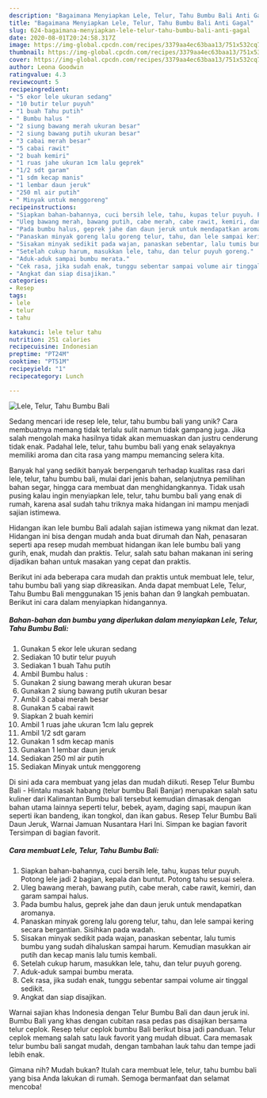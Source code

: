 ```yaml
---
description: "Bagaimana Menyiapkan Lele, Telur, Tahu Bumbu Bali Anti Gagal"
title: "Bagaimana Menyiapkan Lele, Telur, Tahu Bumbu Bali Anti Gagal"
slug: 624-bagaimana-menyiapkan-lele-telur-tahu-bumbu-bali-anti-gagal
date: 2020-08-01T20:24:58.317Z
image: https://img-global.cpcdn.com/recipes/3379aa4ec63baa13/751x532cq70/lele-telur-tahu-bumbu-bali-foto-resep-utama.jpg
thumbnail: https://img-global.cpcdn.com/recipes/3379aa4ec63baa13/751x532cq70/lele-telur-tahu-bumbu-bali-foto-resep-utama.jpg
cover: https://img-global.cpcdn.com/recipes/3379aa4ec63baa13/751x532cq70/lele-telur-tahu-bumbu-bali-foto-resep-utama.jpg
author: Leona Goodwin
ratingvalue: 4.3
reviewcount: 5
recipeingredient:
- "5 ekor lele ukuran sedang"
- "10 butir telur puyuh"
- "1 buah Tahu putih"
- " Bumbu halus "
- "2 siung bawang merah ukuran besar"
- "2 siung bawang putih ukuran besar"
- "3 cabai merah besar"
- "5 cabai rawit"
- "2 buah kemiri"
- "1 ruas jahe ukuran 1cm lalu geprek"
- "1/2 sdt garam"
- "1 sdm kecap manis"
- "1 lembar daun jeruk"
- "250 ml air putih"
- " Minyak untuk menggoreng"
recipeinstructions:
- "Siapkan bahan-bahannya, cuci bersih lele, tahu, kupas telur puyuh. Potong lele jadi 2 bagian, kepala dan buntut. Potong tahu sesuai selera."
- "Uleg bawang merah, bawang putih, cabe merah, cabe rawit, kemiri, dan garam sampai halus."
- "Pada bumbu halus, geprek jahe dan daun jeruk untuk mendapatkan aromanya."
- "Panaskan minyak goreng lalu goreng telur, tahu, dan lele sampai kering secara bergantian. Sisihkan pada wadah."
- "Sisakan minyak sedikit pada wajan, panaskan sebentar, lalu tumis bumbu yang sudah dihaluskan sampai harum. Kemudian masukkan air putih dan kecap manis lalu tumis kembali."
- "Setelah cukup harum, masukkan lele, tahu, dan telur puyuh goreng."
- "Aduk-aduk sampai bumbu merata."
- "Cek rasa, jika sudah enak, tunggu sebentar sampai volume air tinggal sedikit."
- "Angkat dan siap disajikan."
categories:
- Resep
tags:
- lele
- telur
- tahu

katakunci: lele telur tahu 
nutrition: 251 calories
recipecuisine: Indonesian
preptime: "PT24M"
cooktime: "PT51M"
recipeyield: "1"
recipecategory: Lunch

---
```



![Lele, Telur, Tahu Bumbu Bali](https://img-global.cpcdn.com/recipes/3379aa4ec63baa13/751x532cq70/lele-telur-tahu-bumbu-bali-foto-resep-utama.jpg)

Sedang mencari ide resep lele, telur, tahu bumbu bali yang unik? Cara membuatnya memang tidak terlalu sulit namun tidak gampang juga. Jika salah mengolah maka hasilnya tidak akan memuaskan dan justru cenderung tidak enak. Padahal lele, telur, tahu bumbu bali yang enak selayaknya memiliki aroma dan cita rasa yang mampu memancing selera kita.

Banyak hal yang sedikit banyak berpengaruh terhadap kualitas rasa dari lele, telur, tahu bumbu bali, mulai dari jenis bahan, selanjutnya pemilihan bahan segar, hingga cara membuat dan menghidangkannya. Tidak usah pusing kalau ingin menyiapkan lele, telur, tahu bumbu bali yang enak di rumah, karena asal sudah tahu triknya maka hidangan ini mampu menjadi sajian istimewa.

Hidangan ikan lele bumbu Bali adalah sajian istimewa yang nikmat dan lezat. Hidangan ini bisa dengan mudah anda buat dirumah dan Nah, penasaran seperti apa resep mudah membuat hidangan ikan lele bumbu bali yang gurih, enak, mudah dan praktis. Telur, salah satu bahan makanan ini sering dijadikan bahan untuk masakan yang cepat dan praktis.


Berikut ini ada beberapa cara mudah dan praktis untuk membuat lele, telur, tahu bumbu bali yang siap dikreasikan. Anda dapat membuat Lele, Telur, Tahu Bumbu Bali menggunakan 15 jenis bahan dan 9 langkah pembuatan. Berikut ini cara dalam menyiapkan hidangannya.

<!--inarticleads1-->

##### Bahan-bahan dan bumbu yang diperlukan dalam menyiapkan Lele, Telur, Tahu Bumbu Bali:

1. Gunakan 5 ekor lele ukuran sedang
1. Sediakan 10 butir telur puyuh
1. Sediakan 1 buah Tahu putih
1. Ambil  Bumbu halus :
1. Gunakan 2 siung bawang merah ukuran besar
1. Gunakan 2 siung bawang putih ukuran besar
1. Ambil 3 cabai merah besar
1. Gunakan 5 cabai rawit
1. Siapkan 2 buah kemiri
1. Ambil 1 ruas jahe ukuran 1cm lalu geprek
1. Ambil 1/2 sdt garam
1. Gunakan 1 sdm kecap manis
1. Gunakan 1 lembar daun jeruk
1. Sediakan 250 ml air putih
1. Sediakan  Minyak untuk menggoreng


Di sini ada cara membuat yang jelas dan mudah diikuti. Resep Telur Bumbu Bali - Hintalu masak habang (telur bumbu Bali Banjar) merupakan salah satu kuliner dari Kalimantan Bumbu bali tersebut kemudian dimasak dengan bahan utama lainnya seperti telur, bebek, ayam, daging sapi, maupun ikan seperti ikan bandeng, ikan tongkol, dan ikan gabus. Resep Telur Bumbu Bali Daun Jeruk, Warnai Jamuan Nusantara Hari Ini. Simpan ke bagian favorit Tersimpan di bagian favorit. 

<!--inarticleads2-->

##### Cara membuat Lele, Telur, Tahu Bumbu Bali:

1. Siapkan bahan-bahannya, cuci bersih lele, tahu, kupas telur puyuh. Potong lele jadi 2 bagian, kepala dan buntut. Potong tahu sesuai selera.
1. Uleg bawang merah, bawang putih, cabe merah, cabe rawit, kemiri, dan garam sampai halus.
1. Pada bumbu halus, geprek jahe dan daun jeruk untuk mendapatkan aromanya.
1. Panaskan minyak goreng lalu goreng telur, tahu, dan lele sampai kering secara bergantian. Sisihkan pada wadah.
1. Sisakan minyak sedikit pada wajan, panaskan sebentar, lalu tumis bumbu yang sudah dihaluskan sampai harum. Kemudian masukkan air putih dan kecap manis lalu tumis kembali.
1. Setelah cukup harum, masukkan lele, tahu, dan telur puyuh goreng.
1. Aduk-aduk sampai bumbu merata.
1. Cek rasa, jika sudah enak, tunggu sebentar sampai volume air tinggal sedikit.
1. Angkat dan siap disajikan.


Warnai sajian khas Indonesia dengan Telur Bumbu Bali dan daun jeruk ini. Bumbu Bali yang khas dengan cubitan rasa pedas pas disajikan bersama telur ceplok. Resep telur ceplok bumbu Bali berikut bisa jadi panduan. Telur ceplok memang salah satu lauk favorit yang mudah dibuat. Cara memasak telur bumbu bali sangat mudah, dengan tambahan lauk tahu dan tempe jadi lebih enak. 

Gimana nih? Mudah bukan? Itulah cara membuat lele, telur, tahu bumbu bali yang bisa Anda lakukan di rumah. Semoga bermanfaat dan selamat mencoba!
